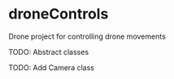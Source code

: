 # droneControls
Drone project for controlling drone movements

TODO: Abstract classes

TODO: Add Camera class
